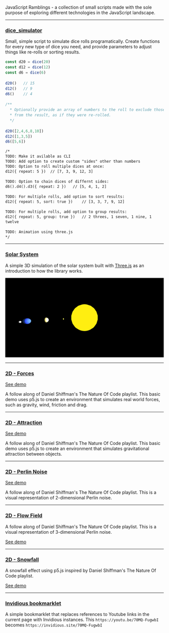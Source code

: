 JavaScript Ramblings - a collection of small scripts made with the sole purpose of exploring different technologies in the JavaScript landscape.

---
### [dice_simulator](https://github.com/herokunt/javascript_ramblings/blob/main/dice.js)

Small, simple script to simulate dice rolls programatically. Create functions for every new type of dice you need, and provide parameters to adjust things like re-rolls or sorting results.

```js
const d20 = dice(20)
const d12 = dice(12)
const d6 = dice(6)

d20()   // 15
d12()   // 9
d6()    // 4

/**
  * Optionally provide an array of numbers to the roll to exclude those numbers
  * from the result, as if they were re-rolled.
  */

d20([2,4,6,8,10])
d12([1,3,5])
d6([5,6])
```

```
/*
TODO: Make it avilable as CLI
TODO: Add option to create custom "sides" other than numbers
TODO: Option to roll multiple dices at once:
d12({ repeat: 5 })  // [7, 3, 9, 12, 3]

TODO: Option to chain dices of differnt sides:
d6().d4().d3({ repeat: 2 })   // [5, 4, 1, 2]

TODO: For multiple rolls, add option to sort results:
d12({ repeat: 5, sort: true })    // [3, 3, 7, 9, 12]

TODO: For multiple rolls, add option to group results:
d12({ repeat: 5, group: true })   // 2 threes, 1 seven, 1 nine, 1 twelve

TODO: Animation using three.js
*/
```

---
### [Solar System](https://github.com/herokunt/javascript_ramblings/blob/main/3D/planets.js)

A simple 3D simulation of the solar system built with [Three.js](https://threejs.org) as an introduction to how the library works.

![solar system in 3D](3D/assets/solar.png)

---
### [2D - Forces](https://github.com/herokunt/javascript_ramblings/blob/main/2D/noc_forces.js)

[See demo](https://editor.p5js.org/fall-parameter/sketches/5KQupIlIW)

A follow along of Daniel Shiffman's The Nature Of Code playlist. This basic demo uses p5.js to create an environment that simulates real world forces, such as gravity, wind, friction and drag.

---
### [2D - Attraction](https://github.com/herokunt/javascript_ramblings/blob/main/2D/noc_physics.js)

[See demo](https://editor.p5js.org/fall-parameter/sketches/HmzJS_pB8)

A follow along of Daniel Shiffman's The Nature Of Code playlist. This basic demo uses p5.js to create an environment that simulates gravitational attraction between objects.

---
### [2D - Perlin Noise](https://github.com/herokunt/javascript_ramblings/blob/main/2D/noc_perlin_noise.js)

[See demo](https://editor.p5js.org/fall-parameter/sketches/oGkwnNowr)

A follow along of Daniel Shiffman's The Nature Of Code playlist. This is a visual representation of 2-dimensional Perlin noise.

---
### [2D - Flow Field](https://github.com/herokunt/javascript_ramblings/blob/main/2D/noc_flowfield.js)

A follow along of Daniel Shiffman's The Nature Of Code playlist. This is a visual representation of 3-dimensional Perlin noise.

[See demo](https://editor.p5js.org/fall-parameter/sketches/PxvmM0PMq)

---
### [2D - Snowfall](https://github.com/herokunt/javascript_ramblings/blob/main/2D/noc_snowfall.js)

A snowfall effect using p5.js inspired by Daniel Shiffman's The Nature Of Code playlist.

[See demo](https://editor.p5js.org/fall-parameter/sketches/d-62o26oB)

---
### [Invidious bookmarklet](https://github.com/herokunt/javascript_ramblings/blob/main/bookmarklets.js)

A simple bookmarklet that replaces references to Youtube links in the current page with Invidious instances. This `https://youtu.be/70MQ-FugwbI` becomes `https://invidious.site/70MQ-FugwbI`

